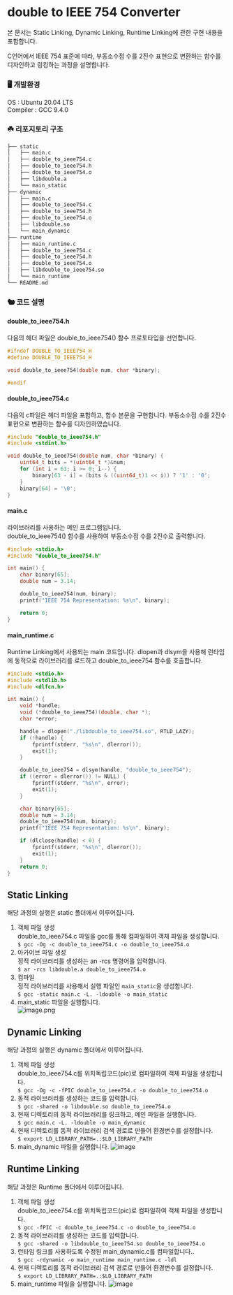 # double to IEEE 754 Converter
본 문서는 Static Linking, Dynamic Linking, Runtime Linking에 관한 구현 내용을 포함합니다.

C언어에서 IEEE 754 표준에 따라, 부동소수점 수를 2진수 표현으로 변환하는 함수를 디자인하고 링킹하는 과정을 설명합니다.

### 🖥️ 개발환경
OS : Ubuntu 20.04 LTS   
Compiler : GCC 9.4.0
   
### ☘️ 리포지토리 구조
```bash
├── static
│   ├── main.c
│   ├── double_to_ieee754.c
│   ├── double_to_ieee754.h
│   ├── double_to_ieee754.o
│   ├── libdouble.a
│   └── main_static
├── dynamic
│   ├── main.c
│   ├── double_to_ieee754.c
│   ├── double_to_ieee754.h
│   ├── double_to_ieee754.o
│   ├── libdouble.so
│   └── main_dynamic
├── runtime
│   ├── main_runtime.c
│   ├── double_to_ieee754.c
│   ├── double_to_ieee754.h
│   ├── double_to_ieee754.o
│   ├── libdouble_to_ieee754.so
│   └── main_runtime
└── README.md
```

### 🐿️ 코드 설명
#### double_to_ieee754.h
다음의 헤더 파일은 double_to_ieee754() 함수 프로토타입을 선언합니다.
```c
#ifndef DOUBLE_TO_IEEE754_H
#define DOUBLE_TO_IEEE754_H

void double_to_ieee754(double num, char *binary);

#endif
```
#### double_to_ieee754.c
다음의 c파일은 헤더 파일을 포함하고, 함수 본문을 구현합니다.
부동소수점 수를 2진수 표현으로 변환하는 함수를 디자인하였습니다.
```c
#include "double_to_ieee754.h"
#include <stdint.h>

void double_to_ieee754(double num, char *binary) {
    uint64_t bits = *(uint64_t *)&num;
    for (int i = 63; i >= 0; i--) {
        binary[63 - i] = (bits & ((uint64_t)1 << i)) ? '1' : '0';
    }
    binary[64] = '\0';
}
```
#### main.c
라이브러리를 사용하는 메인 프로그램입니다.   
double_to_ieee754() 함수를 사용하여 부동소수점 수를 2진수로 출력합니다.
```c
#include <stdio.h>
#include "double_to_ieee754.h"

int main() {
    char binary[65];
    double num = 3.14;

    double_to_ieee754(num, binary);
    printf("IEEE 754 Representation: %s\n", binary);

    return 0;
}
```

#### main_runtime.c
Runtime Linking에서 사용되는 main 코드입니다.
dlopen과 dlsym을 사용해 런타임에 동적으로 라이브러리를 로드하고 double_to_ieee754 함수를 호출합니다.
```c
#include <stdio.h>
#include <stdlib.h>
#include <dlfcn.h>

int main() {
    void *handle;
    void (*double_to_ieee754)(double, char *);
    char *error;

    handle = dlopen("./libdouble_to_ieee754.so", RTLD_LAZY);
    if (!handle) {
        fprintf(stderr, "%s\n", dlerror());
        exit(1);
    }

    double_to_ieee754 = dlsym(handle, "double_to_ieee754");
    if ((error = dlerror()) != NULL) {
        fprintf(stderr, "%s\n", error);
        exit(1);
    }

    char binary[65];
    double num = 3.14;
    double_to_ieee754(num, binary);
    printf("IEEE 754 Representation: %s\n", binary);

    if (dlclose(handle) < 0) {
        fprintf(stderr, "%s\n", dlerror());
        exit(1);
    }
    return 0;
}

```
## Static Linking
해당 과정의 실행은 static 폴더에서 이루어집니다.
1) 객체 파일 생성   
   double_to_ieee754.c 파일을 gcc를 통해 컴파일하여 객체 파일을 생성합니다.   
   `$ gcc -Og -c double_to_ieee754.c -o double_to_ieee754.o`   
2) 아카이브 파일 생성   
   정적 라이브러리를 생성하는 an -rcs 명령어를 입력합니다.   
   `$ ar -rcs libdouble.a double_to_ieee754.o`   
3) 컴파일   
   정적 라이브러리를 사용해서 실행 파일인 `main_static`을 생성합니다.   
   `$ gcc -static main.c -L. -ldouble -o main_static`   
4) main_static 파일을 실행합니다.   
![image.png](/api/v1/image/1732353734926-06c8ac.png)

## Dynamic Linking
해당 과정의 실행은 dynamic 폴더에서 이루어집니다.
1) 객체 파일 생성   
   double_to_ieee754.c를 위치독립코드(pic)로 컴파일하여 객체 파일을 생성합니다.   
   `$ gcc -Og -c -fPIC double_to_ieee754.c -o double_to_ieee754.o`   
2) 동적 라이브러리를 생성하는 코드를 입력합니다.   
   `$ gcc -shared -o libdouble.so double_to_ieee754.o`   
3) 현재 디렉토리의 동적 라이브러리를 링크하고, 메인 파일을 실행합니다.   
   `$ gcc main.c -L. -ldouble -o main_dynamic`   
4) 현재 디렉토리를 동적 라이브러리 검색 경로로 만들어 환경변수를 설정합니다.   
   `$ export LD_LIBRARY_PATH=.:$LD_LIBRARY_PATH`   
5) main_dynamic 파일을 실행합니다.
   ![image](https://github.com/user-attachments/assets/65bd00b9-6501-4ca8-b304-38c96d2ae9ee)


 ## Runtime Linking
해당 과정은 Runtime 폴더에서 이루어집니다.
1) 객체 파일 생성   
   double_to_ieee754.c를 위치독립코드(pic)로 컴파일하여 객체 파일을 생성합니다.   
   `$ gcc -fPIC -c double_to_ieee754.c -o double_to_ieee754.o`   
2) 동적 라이브러리를 생성하는 코드를 입력합니다.   
   `$ gcc -shared -o libdouble_to_ieee754.so double_to_ieee754.o`   
3) 런타임 링크를 사용하도록 수정된 main_dynamic.c를 컴파일합니다..   
   `$ gcc -rdynamic -o main_runtime main_runtime.c -ldl`   
4) 현재 디렉토리를 동적 라이브러리 검색 경로로 만들어 환경변수를 설정합니다.   
   `$ export LD_LIBRARY_PATH=.:$LD_LIBRARY_PATH`   
5) main_runtime 파일을 실행합니다.
  ![image](https://github.com/user-attachments/assets/b03ada35-f03a-4f38-88ac-a5a36fd9fd4e)


